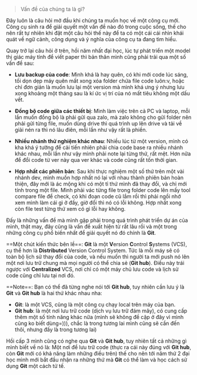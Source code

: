 > Vấn đề của chúng ta là gì?

Đây luôn là câu hỏi mở đầu khi chúng ta muốn học về một công cụ mới. Công cụ sinh ra để giải quyết một vấn đề nào đó trong cuộc sống, thế cho nên rất tự nhiên khi đặt một câu hỏi thế này để ta có một cái cái nhìn khái quát về ngữ cảnh, công dụng và ý nghĩa của công cụ ta đang tìm hiểu.

Quay trở lại câu hỏi ở trên, hồi năm nhất đại học, lúc tự phát triển một model thị giác máy tính để viết paper thì bản thân mình cũng phải trải qua một số vấn đề sau:

- **Lưu backup của code**: Mình khá là hay quên, có khi mới code lúc sáng, tối dọn dẹp máy quên mất xong xóa folder chứa file code luôn:v, hoặc chỉ đơn giản là muốn lưu lại một version mà mình khá ưng ý nhưng lưu xong khoảng một tháng sau là kí ức vị trí của nó mất tiêu không một dấu vết.

- **Đồng bộ code giữa các thiết bị**: Mình làm việc trên cả PC và laptop, mỗi lần muốn đồng bộ là phải gửi qua zalo, mà zalo không cho gửi folder nên phải gửi từng file, muốn dùng drive thì quá trình up lên drive và tải về giải nén ra thì nó lâu điên, mỗi lần như vậy rất là phiền.
  
- **Nhiều nhánh thử nghiệm khác nhau**: Nhiều lúc từ một version, mình có kha khá ý tưởng để cải tiến nhiên phải chia code base ra nhiều nhánh khác nhau, mỗi lần như vậy mình phải note lại từng thứ, rất mệt. Hơn nữa để đổi code từ ver này qua ver khác và code cũng rất tốn thời gian.

- **Hợp nhất các phiên bản**: Sau khi thực nghiệm một số thứ trên một vài nhánh dev, mình muốn hợp nhất nó lại với nhau thành phiên bản hoàn thiện, đây mới là ác mộng khi có một tỉ thứ mình đã thay đổi, và chỉ mới tính trong một file. Mình phải vác từng file trong folder code lên mấy tool compare file để check, có khi đoạn code cũ lắm rồi thì phải ngồi nhớ xem mình làm cái gì ở đấy, giờ đổi thì nó có lỗi không. Hợp nhất xong còn file test từng thứ xem có gì lỗi hay không.

Đấy là những vấn đề mà mình gặp phải trong quá trình phát triển dự án của mình, thật may, đây cũng là vấn đề xuất hiện từ rất lâu rồi và một trong những công cụ phổ biến nhất để giải quyết nó đó chính là **Git**. 

==Một chút kiến thức bên lề==: **Git** là một **V**ersion **C**ontrol **S**ystems (VCS), cụ thể hơn là **Distributed** Version Control System. Tức là mỗi máy sẽ có toàn bộ lịch sử thay đổi của code, và nếu muốn thì người ta mới push nó lên một nơi lưu trữ chung mà mọi người có thể chia sẻ (**Git hub**). Điều này trái ngược với **Centralized** VCS, nơi chỉ có một máy chủ lưu code và lịch sử code cũng chỉ lưu tại nơi đó.

==Note==: Bạn có thể đã từng nghe nói tới **Git hub**, tuy nhiên cần lưu ý là **Git** và **Git hub** là hai thứ khác nhau nha:
- **Git**: là một VCS, cũng là một công cụ chạy local trên máy của bạn.
- **Git hub**: là một nơi lưu trữ code (dịch vụ lưu trữ đám mây), có cung cấp thêm một số tính năng khác nữa (mình sẽ không đề cập ở đây vì mình cũng ko biết dùng=))), chắc là trong tương lai mình cũng sẽ cần đến thôi, nhưng đấy là trong tương lai)

Hồi cấp 3 mình cũng có nghe qua **Git** và **Git hub**, tuy nhiên tất cả những gì mình biết về nó là: Một nơi để lưu trữ code (thực ra cái này đúng với **Git hub**, còn **Git** mới có khả năng làm những điều trên) thế cho nên tới năm thứ 2 đại học mình mới bắt đầu nhận ra những thứ mà **Git** có thể làm và học cách sử dụng **Git** một cách tử tế.


